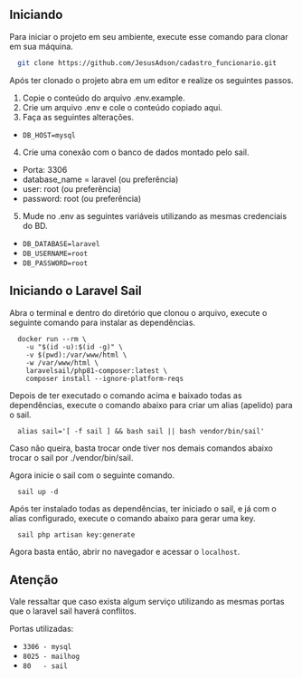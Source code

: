 
## Iniciando

Para iniciar o projeto em seu ambiente,
execute esse comando para clonar em sua máquina.

```bash
  git clone https://github.com/JesusAdson/cadastro_funcionario.git
```

Após ter clonado o projeto abra em um editor e realize os seguintes passos.
1. Copie o conteúdo do arquivo .env.example.
2. Crie um arquivo .env e cole o conteúdo copiado aqui.
3. Faça as seguintes alterações.
- `DB_HOST=mysql`
4. Crie uma conexão com o banco de dados montado pelo sail.
  - Porta: 3306
  - database_name = laravel (ou preferência)
  - user: root (ou preferência)
  - password: root (ou preferência)
5. Mude no .env as seguintes variáveis utilizando as mesmas credenciais do BD.
  - `DB_DATABASE=laravel`
  - `DB_USERNAME=root`
  - `DB_PASSWORD=root`
## Iniciando o Laravel Sail

Abra o terminal e dentro do diretório que clonou o arquivo,
execute o seguinte comando para instalar as dependências.

```
  docker run --rm \
    -u "$(id -u):$(id -g)" \
    -v $(pwd):/var/www/html \
    -w /var/www/html \
    laravelsail/php81-composer:latest \
    composer install --ignore-platform-reqs
```

Depois de ter executado o comando acima e baixado todas as dependências,
execute o comando abaixo para criar um alias (apelido) para o sail.

```
  alias sail='[ -f sail ] && bash sail || bash vendor/bin/sail'
```

Caso não queira, basta trocar onde tiver nos demais comandos abaixo trocar o sail por ./vendor/bin/sail.

Agora inicie o sail com o seguinte comando.

```
  sail up -d
```

Após ter instalado todas as dependências, ter iniciado o sail, e já com o alias configurado, execute o comando abaixo para gerar uma key.

```
  sail php artisan key:generate
```

Agora basta então, abrir no navegador e acessar o `localhost`.


## Atenção

Vale ressaltar que caso exista algum serviço utilizando as mesmas portas que o laravel sail haverá conflitos.

Portas utilizadas: 
 - `3306 - mysql`
 - `8025 - mailhog`
 - `80   - sail`
